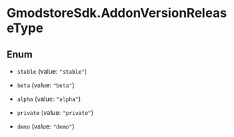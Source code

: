 # GmodstoreSdk.AddonVersionReleaseType

## Enum


* `stable` (value: `"stable"`)

* `beta` (value: `"beta"`)

* `alpha` (value: `"alpha"`)

* `private` (value: `"private"`)

* `demo` (value: `"demo"`)


